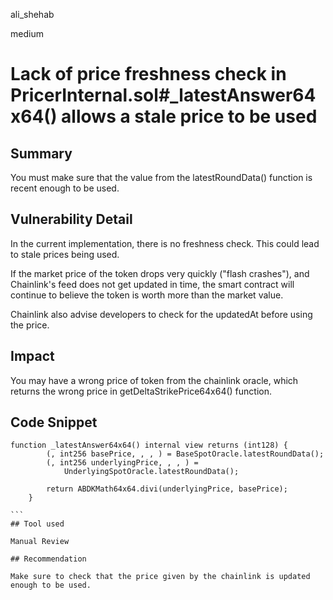 ali_shehab

medium

# Lack of price freshness check in PricerInternal.sol#_latestAnswer64x64() allows a stale price to be used

## Summary
You must make sure that the value from the latestRoundData() function is recent enough to be used.
## Vulnerability Detail
In the current implementation, there is no freshness check. This could lead to stale prices being used.

If the market price of the token drops very quickly ("flash crashes"), and Chainlink's feed does not get updated in time, the smart contract will continue to believe the token is worth more than the market value.

Chainlink also advise developers to check for the updatedAt before using the price.
## Impact

You may have a wrong price of token from the chainlink oracle, which returns the wrong price in getDeltaStrikePrice64x64() function.

## Code Snippet
````
function _latestAnswer64x64() internal view returns (int128) {
        (, int256 basePrice, , , ) = BaseSpotOracle.latestRoundData();
        (, int256 underlyingPrice, , , ) =
            UnderlyingSpotOracle.latestRoundData();

        return ABDKMath64x64.divi(underlyingPrice, basePrice);
    }

```
## Tool used

Manual Review

## Recommendation

Make sure to check that the price given by the chainlink is updated enough to be used.
